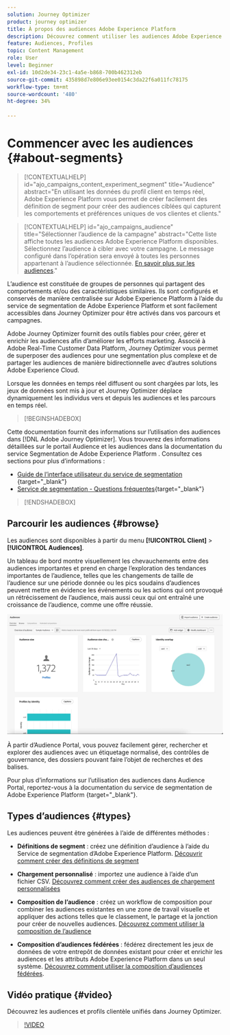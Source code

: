 ```yaml
---
solution: Journey Optimizer
product: journey optimizer
title: À propos des audiences Adobe Experience Platform
description: Découvrez comment utiliser les audiences Adobe Experience Platform.
feature: Audiences, Profiles
topic: Content Management
role: User
level: Beginner
exl-id: 10d2de34-23c1-4a5e-b868-700b462312eb
source-git-commit: 435898d7e806e93ee0154c3da22f6a011fc78175
workflow-type: tm+mt
source-wordcount: '480'
ht-degree: 34%

---
```



# Commencer avec les audiences {#about-segments}

>[!CONTEXTUALHELP]
>id="ajo_campaigns_content_experiment_segment"
>title="Audience"
>abstract="En utilisant les données du profil client en temps réel, Adobe Experience Platform vous permet de créer facilement des définition de segment pour créer des audiences ciblées qui capturent les comportements et préférences uniques de vos clientes et clients."

>[!CONTEXTUALHELP]
>id="ajo_campaigns_audience"
>title="Sélectionner l’audience de la campagne"
>abstract="Cette liste affiche toutes les audiences Adobe Experience Platform disponibles. Sélectionnez l’audience à cibler avec votre campagne. Le message configuré dans l’opération sera envoyé à toutes les personnes appartenant à l’audience sélectionnée. [En savoir plus sur les audiences](../audience/about-audiences.md)."

L’audience est constituée de groupes de personnes qui partagent des comportements et/ou des caractéristiques similaires. Ils sont configurés et conservés de manière centralisée sur Adobe Experience Platform à l’aide du service de segmentation de Adobe Experience Platform et sont facilement accessibles dans Journey Optimizer pour être activés dans vos parcours et campagnes.

Adobe Journey Optimizer fournit des outils fiables pour créer, gérer et enrichir les audiences afin d’améliorer les efforts marketing. Associé à Adobe Real-Time Customer Data Platform, Journey Optimizer vous permet de superposer des audiences pour une segmentation plus complexe et de partager les audiences de manière bidirectionnelle avec d’autres solutions Adobe Experience Cloud.

Lorsque les données en temps réel diffusent ou sont chargées par lots, les jeux de données sont mis à jour et Journey Optimizer déplace dynamiquement les individus vers et depuis les audiences et les parcours en temps réel.

>[!BEGINSHADEBOX]

Cette documentation fournit des informations sur l’utilisation des audiences dans [!DNL Adobe Journey Optimizer]. Vous trouverez des informations détaillées sur le portail Audience et les audiences dans la documentation du service Segmentation de Adobe Experience Platform . Consultez ces sections pour plus d’informations :
* [ Guide de l’interface utilisateur du service de segmentation ](https://experienceleague.adobe.com/en/docs/experience-platform/segmentation/ui/overview){target="_blank"}
* [Service de segmentation - Questions fréquentes](https://experienceleague.adobe.com/fr/docs/experience-platform/segmentation/faq){target="_blank"}

>[!ENDSHADEBOX]

## Parcourir les audiences {#browse}

Les audiences sont disponibles à partir du menu **[!UICONTROL Client]** > **[!UICONTROL Audiences]**.

Un tableau de bord montre visuellement les chevauchements entre des audiences importantes et prend en charge l’exploration des tendances importantes de l’audience, telles que les changements de taille de l’audience sur une période donnée ou les pics soudains d’audiences peuvent mettre en évidence les événements ou les actions qui ont provoqué un rétrécissement de l’audience, mais aussi ceux qui ont entraîné une croissance de l’audience, comme une offre réussie.

![](assets/audiences-overview.png)

À partir d’Audience Portal, vous pouvez facilement gérer, rechercher et explorer des audiences avec un étiquetage normalisé, des contrôles de gouvernance, des dossiers pouvant faire l’objet de recherches et des balises.

Pour plus d’informations sur l’utilisation des audiences dans Audience Portal, reportez-vous à la documentation du service de segmentation de Adobe Experience Platform [](https://experienceleague.adobe.com/docs/experience-platform/segmentation/home.html?lang=fr){target="_blank"}.

## Types d’audiences {#types}

Les audiences peuvent être générées à l’aide de différentes méthodes :

* **Définitions de segment** : créez une définition d’audience à l’aide du Service de segmentation d’Adobe Experience Platform. [Découvrir comment créer des définitions de segment](creating-a-segment-definition.md)

* **Chargement personnalisé** : importez une audience à l’aide d’un fichier CSV. [Découvrez comment créer des audiences de chargement personnalisées](custom-upload.md)

* **Composition de l’audience** : créez un workflow de composition pour combiner les audiences existantes en une zone de travail visuelle et appliquer des actions telles que le classement, le partage et la jonction pour créer de nouvelles audiences. [Découvrez comment utiliser la composition de l’audience](get-started-audience-orchestration.md)

* **Composition d’audiences fédérées** : fédérez directement les jeux de données de votre entrepôt de données existant pour créer et enrichir les audiences et les attributs Adobe Experience Platform dans un seul système. [Découvrez comment utiliser la composition d’audiences fédérées](federated-audience-composition.md).

## Vidéo pratique {#video}

Découvrez les audiences et profils clientèle unifiés dans Journey Optimizer.

>[!VIDEO](https://video.tv.adobe.com/v/3432671?quality=12)
